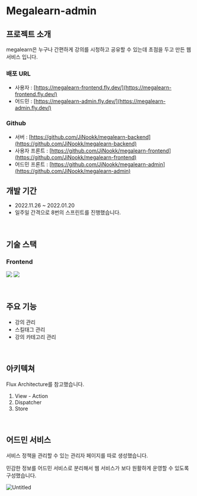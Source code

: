 # Megalearn-admin

## 프로젝트 소개
megalearn은 누구나 간편하게 강의를 시청하고 공유할 수 있는데 초점을 두고 만든 웹 서비스 입니다.

### 배포 URL
- 사용자 : [https://megalearn-frontend.fly.dev/](https://megalearn-frontend.fly.dev/)
- 어드민 : [https://megalearn-admin.fly.dev/](https://megalearn-admin.fly.dev/)

### Github
- 서버 : [https://github.com/JiNookk/megalearn-backend](https://github.com/JiNookk/megalearn-backend)
- 사용자 프론트 : [https://github.com/JiNookk/megalearn-frontend](https://github.com/JiNookk/megalearn-frontend)
- 어드민 프론트 : [https://github.com/JiNookk/megalearn-admin](https://github.com/JiNookk/megalearn-admin)

## 개발 기간
- 2022.11.26 ~ 2022.01.20
- 일주일 간격으로 8번의 스프린트를 진행했습니다.
<br>

## 기술 스택
### Frontend
<img src="https://img.shields.io/badge/javascript-F7DF1E?style=for-the-badge&logo=javascript&logoColor=black"></a>
<img src="https://img.shields.io/badge/react-61DAFB?style=for-the-badge&logo=react&logoColor=black">

<br>

## 주요 기능

- 강의 관리
- 스킬태그 관리
- 강의 카테고리 관리

<br>

## 아키텍쳐
Flux Architecture를 참고했습니다.

1. View - Action
2. Dispatcher
3. Store

<br>

## 어드민 서비스

서비스 정책을 관리할 수 있는 관리자 페이지를 따로 생성했습니다. 

민감한 정보를 어드민 서비스로 분리해서 웹 서비스가 보다 원활하게 운영할 수 있도록 구성했습니다.

![Untitled](https://s3-us-west-2.amazonaws.com/secure.notion-static.com/dfa190fe-0feb-47d3-b66d-af1d3d834d58/Untitled.png)
